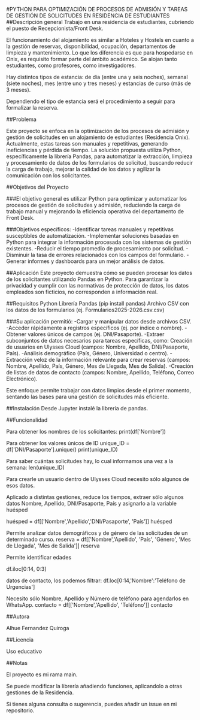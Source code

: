 #PYTHON PARA OPTIMIZACIÓN DE PROCESOS DE ADMISIÓN Y  TAREAS DE GESTIÓN DE SOLICITUDES EN RESIDENCIA DE ESTUDIANTES
##Descripción general
Trabajo en una residencia de estudiantes, cubriendo el puesto de Recepcionista/Front Desk. 

El funcionamiento del alojamiento es similar a Hoteles y Hostels en cuanto a la gestión de reservas, disponibilidad, ocupación, departamentos de limpieza y mantenimiento.
Lo que los diferencia es que para hospedarse en Onix, es requisito formar parte del ámbito académico. Se alojan tanto estudiantes, como profesores, como investigadores.

Hay distintos tipos de estancia: de día (entre una  y seis noches), semanal (siete  noches), mes (entre uno y tres meses) y estancias de curso (más de 3 meses).

Dependiendo el tipo de estancia será el procedimiento a seguir para formalizar la reserva.

##Problema

Este proyecto se enfoca en la optimización de los procesos de admisión y gestión de solicitudes en un alojamiento de estudiantes (Residencia Onix). Actualmente, estas tareas son manuales y repetitivas, generando ineficiencias y pérdida de tiempo. La solución propuesta utiliza Python, específicamente la librería Pandas, para automatizar la extracción, limpieza y procesamiento de datos de los formularios de solicitud, buscando reducir la carga de trabajo, mejorar la calidad de los datos y agilizar la comunicación con los solicitantes.

##Objetivos del Proyecto

###El objetivo general es utilizar Python para optimizar y automatizar los procesos de gestión de solicitudes y admisión, reduciendo la carga de trabajo manual y mejorando la eficiencia operativa del departamento de Front Desk.

###Objetivos específicos:
-Identificar tareas manuales y repetitivas susceptibles de automatización.
-Implementar soluciones basadas en Python para integrar la información procesada con los sistemas de gestión existentes.
-Reducir el tiempo promedio de procesamiento por solicitud.
-Disminuir la tasa de errores relacionados con los campos del formulario.
-Generar informes y dashboards para un mejor análisis de datos.

##Aplicación
Este proyecto demuestra cómo se pueden procesar los datos de los solicitantes utilizando Pandas en Python.
Para garantizar la privacidad y cumplir con las normativas de protección de datos, los datos empleados son ficticios, no corresponden a información real.

##Requisitos
Python
Librería Pandas (pip install pandas)
Archivo CSV con los datos de los formularios (ej. Formularios2025-2026.csv.csv)

###Su aplicación permitió:
-Cargar y manipular datos desde archivos CSV.
-Acceder rápidamente a registros específicos (ej. por índice o nombre).
-Obtener valores únicos de campos (ej. DNI/Pasaporte).
-Extraer subconjuntos de datos necesarios para tareas específicas, como:
Creación de usuarios en Ulysses Cloud (campos: Nombre, Apellido, DNI/Pasaporte, País).
-Análisis demográfico (País, Género, Universidad o centro).
-Extracción veloz de la información relevante para crear reservas (campos: Nombre, Apellido, País, Género, Mes de Llegada, Mes de Salida).
-Creación de listas de datos de contacto (campos: Nombre, Apellido, Teléfono, Correo Electrónico).

Este enfoque permite trabajar con datos limpios desde el primer momento, sentando las bases para una gestión de solicitudes más eficiente.

##Instalación
Desde Jupyter instalé la librería de pandas.

##Funcionalidad

Para obtener los nombres de los solicitantes:
print(df['Nombre']) 

Para obtener los valores únicos de ID
unique_ID = df['DNI/Pasaporte'].unique()
print(unique_ID)

Para saber cuántas solicitudes hay, lo cual informamos una vez a la semana:
len(unique_ID)

Para crearle un usuario dentro de Ulysses Cloud necesito sólo algunos de esos datos. 

Aplicado a distintas gestiones, reduce los tiempos, extraer sólo algunos datos Nombre, Apellido, DNI/Pasaporte, País y asignarlo a la variable huésped

huésped = df[['Nombre','Apellido','DNI/Pasaporte', 'País']]
huésped

Permite analizar datos demográficos y de género de las solicitudes de un determinado curso.
reserva = df[['Nombre','Apellido', 'País', 'Género', 'Mes de Llegada', 'Mes de Salida']]
reserva

Permite identificar edades

df.iloc[0:14, 0:3]

 datos de contacto, los podemos filtrar:
df.loc[0:14,'Nombre':'Teléfono de Urgencias']


Necesito sólo Nombre, Apellido y Número de teléfono para agendarlos en WhatsApp.
contacto = df[['Nombre','Apellido', 'Teléfono']]
contacto


##Autora

Alhue Fernandez Quiroga

##Licencia

Uso educativo

##Notas

El proyecto es mi rama main.

Se puede modificar la librería añadiendo funciones, aplicandolo a otras gestiones de la 
Residencia.

Si tienes alguna consulta o sugerencia, puedes añadir un issue en mi repositorio.

